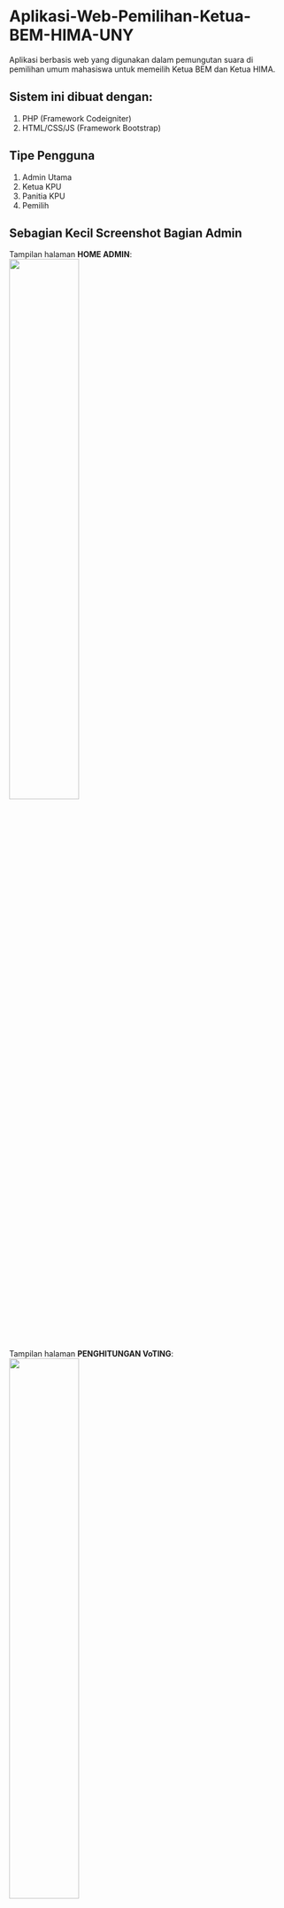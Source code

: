 # Aplikasi-Web-Pemilihan-Ketua-BEM-HIMA-UNY
Aplikasi berbasis web yang digunakan dalam pemungutan suara di pemilihan umum mahasiswa untuk memeilih Ketua BEM dan Ketua HIMA.

## Sistem ini dibuat dengan:
1. PHP (Framework Codeigniter)
2. HTML/CSS/JS (Framework Bootstrap)

## Tipe Pengguna
1. Admin Utama
2. Ketua KPU
3. Panitia KPU
4. Pemilih

## Sebagian Kecil Screenshot Bagian Admin
Tampilan halaman **HOME ADMIN**:<br/>
<img src="https://github.com/wisnudir/Aplikasi-Web-Pemilihan-Ketua-BEM-HIMA-UNY/blob/master/asset/img/Home.png" width="50%"><br/><br/>
Tampilan halaman **PENGHITUNGAN VoTING**:<br/>
<img src="https://github.com/wisnudir/Aplikasi-Web-Pemilihan-Ketua-BEM-HIMA-UNY/blob/master/asset/img/hasil-voting.png" width="50%"><br/><br/>
Tampilan halaman **STATISTIK HASIL**:<br/>
<img src="https://github.com/wisnudir/Aplikasi-Web-Pemilihan-Ketua-BEM-HIMA-UNY/blob/master/asset/img/statistik.png" width="50%"><br/><br/>
## Sebagian Kecil Screenshot Bagian Voting
Tampilan halaman **SCAN**:<br/>
<img src="https://github.com/wisnudir/Aplikasi-Web-Pemilihan-Ketua-BEM-HIMA-UNY/blob/master/asset/img/scan-voting.png" width="50%"><br/><br/>
Tampilan halaman **Pilih Ketua BEM**:<br/>
<img src="https://github.com/wisnudir/Aplikasi-Web-Pemilihan-Ketua-BEM-HIMA-UNY/blob/master/asset/img/pilih-bem.png" width="50%"><br/><br/>
Tampilan halaman **Pilih Ketua HIMA**:<br/>
<img src="https://github.com/wisnudir/Aplikasi-Web-Pemilihan-Ketua-BEM-HIMA-UNY/blob/master/asset/img/pilih-hima.png" width="50%"><br/><br/>
Tampilan halaman **Konfirmasi Pilihan**:<br/>
<img src="https://github.com/wisnudir/Aplikasi-Web-Pemilihan-Ketua-BEM-HIMA-UNY/blob/master/asset/img/konfirmasi-pilihan.png" width="50%"><br/><br/>

# Terima Kasih
